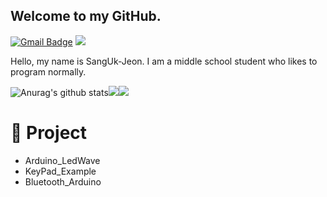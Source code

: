 ## Welcome to my GitHub.
[![Gmail Badge](https://img.shields.io/badge/Gmail-d14836?style=flat-square&logo=Gmail&logoColor=white&link=mailto:Jeonsanguk17@gmail.com)](mailto:Jeonsanguk17@gmail.com)
![](https://img.shields.io/github/followers/SangUk-Jeon?style=plastic)                           

Hello, my name is SangUk-Jeon.
I am a middle school student who likes to program normally.

![Anurag's github stats](https://github-readme-stats.vercel.app/api?username=SangUk-Jeon&show_icons=true&theme=dark)![](https://github.com/anuraghazra/github-readme-stats)![](https://github-readme-stats.vercel.app/api/top-langs/?username=SangUk-Jeon&langs_count=3show_icons=true&theme=dark)
  
  # 📘 Project
+ Arduino_LedWave
+ KeyPad_Example
+ Bluetooth_Arduino
